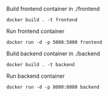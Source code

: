 Build frontend container in ./frontend

    docker build . -t frontend

Run frontend container

    docker run -d -p 5000:5000 frontend

Build backend container in ./backend

    docker build . -t backend

Run backend container

    docker run -d -p 8080:8080 backend
